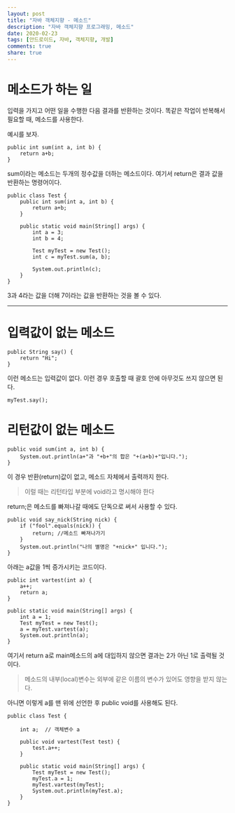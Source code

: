 ```yaml
---
layout: post
title: "자바 객체지향 - 메소드"
description: "자바 객체지향 프로그래밍, 메소드"
date: 2020-02-23
tags: [안드로이드, 자바, 객체지향, 개발]
comments: true
share: true
---
```


# 메소드가 하는 일

입력을 가지고 어떤 일을 수행한 다음 결과를 반환하는 것이다.
똑같은 작업이 반복해서 필요할 때, 메소드를 사용한다.

예시를 보자.
~~~
public int sum(int a, int b) {
    return a+b;
}
~~~

sum이라는 메소드는 두개의 정수값을 더하는 메소드이다.
여기서 return은 결과 값을 반환하는 명령어이다.

~~~
public class Test {
    public int sum(int a, int b) {
        return a+b;
    }

    public static void main(String[] args) {
        int a = 3;
        int b = 4;

        Test myTest = new Test();
        int c = myTest.sum(a, b);

        System.out.println(c);
    }
}
~~~

3과 4라는 값을 더해 7이라는 값을 반환하는 것을 볼 수 있다.

---

# 입력값이 없는 메소드

~~~
public String say() {
    return "Hi";
}
~~~

이런 메소드는 입력값이 없다.
이런 경우 호출할 때 괄호 안에 아무것도 쓰지 않으면 된다.

~~~
myTest.say();
~~~

# 리턴값이 없는 메소드

~~~
public void sum(int a, int b) {
    System.out.println(a+"과 "+b+"의 합은 "+(a+b)+"입니다.");
}
~~~

이 경우 반환(return)값이 없고, 메소드 자체에서 출력까지 한다.
> 이럴 때는 리턴타입 부분에 void라고 명시해야 한다

return;은 메소드를 빠져나갈 때에도 단독으로 써서 사용할 수 있다.
~~~
public void say_nick(String nick) {
    if ("fool".equals(nick)) {
        return; //메소드 빠져나가기
    }
    System.out.println("나의 별명은 "+nick+" 입니다.");
}
~~~

아래는 a값을 1씩 증가시키는 코드이다.
~~~
public int vartest(int a) {
    a++;
    return a;
}

public static void main(String[] args) {
    int a = 1;
    Test myTest = new Test();
    a = myTest.vartest(a);
    System.out.println(a);
}
~~~
여기서 return a로 main메소드의 a에 대입하지 않으면 결과는 2가 아닌 1로 출력될 것이다.

> 메소드의 내부(local)변수는 외부에 같은 이름의 변수가 있어도 영향을 받지 않는다.


아니면 이렇게 a를 맨 위에 선언한 후 public void를 사용해도 된다.
~~~
public class Test {

    int a;  // 객체변수 a

    public void vartest(Test test) {
        test.a++;
    }

    public static void main(String[] args) {
        Test myTest = new Test();
        myTest.a = 1;
        myTest.vartest(myTest);
        System.out.println(myTest.a);
    }
}
~~~




